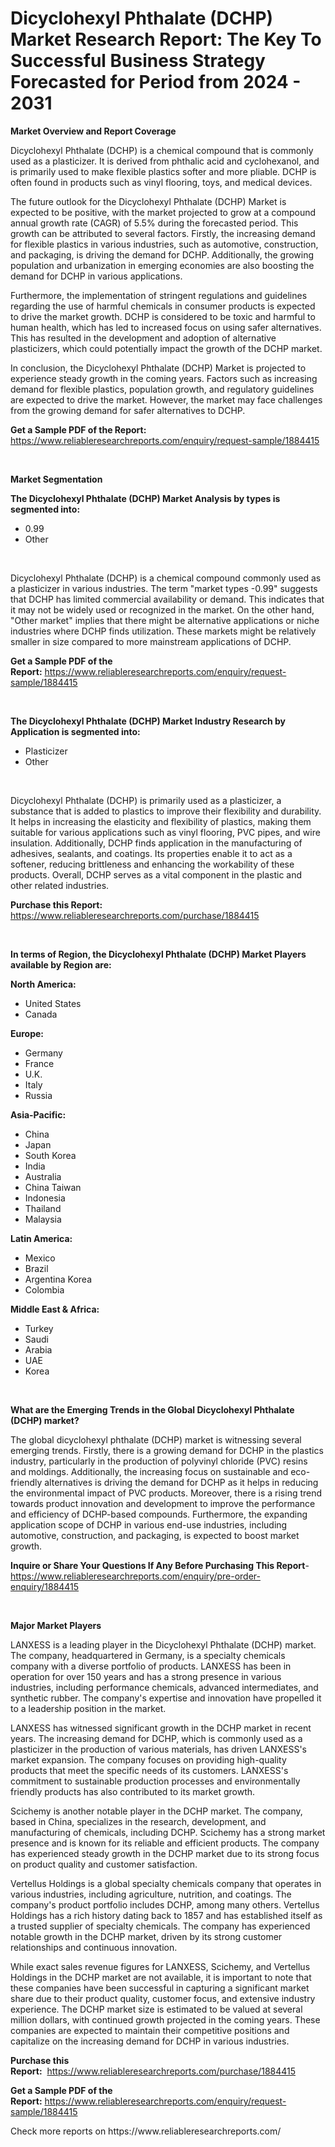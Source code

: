 <p><h1>Dicyclohexyl Phthalate (DCHP) Market Research Report: The Key To Successful Business Strategy Forecasted for Period from 2024 - 2031</h1></p><p><strong>Market Overview and Report Coverage</strong></p>
<p><p>Dicyclohexyl Phthalate (DCHP) is a chemical compound that is commonly used as a plasticizer. It is derived from phthalic acid and cyclohexanol, and is primarily used to make flexible plastics softer and more pliable. DCHP is often found in products such as vinyl flooring, toys, and medical devices.</p><p>The future outlook for the Dicyclohexyl Phthalate (DCHP) Market is expected to be positive, with the market projected to grow at a compound annual growth rate (CAGR) of 5.5% during the forecasted period. This growth can be attributed to several factors. Firstly, the increasing demand for flexible plastics in various industries, such as automotive, construction, and packaging, is driving the demand for DCHP. Additionally, the growing population and urbanization in emerging economies are also boosting the demand for DCHP in various applications.</p><p>Furthermore, the implementation of stringent regulations and guidelines regarding the use of harmful chemicals in consumer products is expected to drive the market growth. DCHP is considered to be toxic and harmful to human health, which has led to increased focus on using safer alternatives. This has resulted in the development and adoption of alternative plasticizers, which could potentially impact the growth of the DCHP market.</p><p>In conclusion, the Dicyclohexyl Phthalate (DCHP) Market is projected to experience steady growth in the coming years. Factors such as increasing demand for flexible plastics, population growth, and regulatory guidelines are expected to drive the market. However, the market may face challenges from the growing demand for safer alternatives to DCHP.</p></p>
<p><strong>Get a Sample PDF of the Report:</strong> <a href="https://www.reliableresearchreports.com/enquiry/request-sample/1884415">https://www.reliableresearchreports.com/enquiry/request-sample/1884415</a></p>
<p>&nbsp;</p>
<p><strong>Market Segmentation</strong></p>
<p><strong>The Dicyclohexyl Phthalate (DCHP) Market Analysis by types is segmented into:</strong></p>
<p><ul><li>0.99</li><li>Other</li></ul></p>
<p>&nbsp;</p>
<p><p>Dicyclohexyl Phthalate (DCHP) is a chemical compound commonly used as a plasticizer in various industries. The term "market types -0.99" suggests that DCHP has limited commercial availability or demand. This indicates that it may not be widely used or recognized in the market. On the other hand, "Other market" implies that there might be alternative applications or niche industries where DCHP finds utilization. These markets might be relatively smaller in size compared to more mainstream applications of DCHP.</p></p>
<p><strong>Get a Sample PDF of the Report:</strong>&nbsp;<a href="https://www.reliableresearchreports.com/enquiry/request-sample/1884415">https://www.reliableresearchreports.com/enquiry/request-sample/1884415</a></p>
<p>&nbsp;</p>
<p><strong>The Dicyclohexyl Phthalate (DCHP) Market Industry Research by Application is segmented into:</strong></p>
<p><ul><li>Plasticizer</li><li>Other</li></ul></p>
<p>&nbsp;</p>
<p><p>Dicyclohexyl Phthalate (DCHP) is primarily used as a plasticizer, a substance that is added to plastics to improve their flexibility and durability. It helps in increasing the elasticity and flexibility of plastics, making them suitable for various applications such as vinyl flooring, PVC pipes, and wire insulation. Additionally, DCHP finds application in the manufacturing of adhesives, sealants, and coatings. Its properties enable it to act as a softener, reducing brittleness and enhancing the workability of these products. Overall, DCHP serves as a vital component in the plastic and other related industries.</p></p>
<p><strong>Purchase this Report:</strong>&nbsp; <a href="https://www.reliableresearchreports.com/purchase/1884415">https://www.reliableresearchreports.com/purchase/1884415</a></p>
<p>&nbsp;</p>
<p><strong>In terms of Region, the Dicyclohexyl Phthalate (DCHP) Market Players available by Region are:</strong></p>
<p>
    <p> <strong> North America: </strong>
        <ul>
            <li>United States</li>
            <li>Canada</li>
        </ul>
        </p> 
    <p> <strong> Europe: </strong>
        <ul>
            <li>Germany</li>
            <li>France</li>
            <li>U.K.</li>
            <li>Italy</li>
            <li>Russia</li>
        </ul>
        </p> 
    <p> <strong> Asia-Pacific: </strong>
        <ul>
            <li>China</li>
            <li>Japan</li>
            <li>South Korea</li>
            <li>India</li>
            <li>Australia</li>
            <li>China Taiwan</li>
            <li>Indonesia</li>
            <li>Thailand</li>
            <li>Malaysia</li>
        </ul>
        </p> 
    <p> <strong> Latin America: </strong>
        <ul>
            <li>Mexico</li>
            <li>Brazil</li>
            <li>Argentina Korea</li>
            <li>Colombia</li>
        </ul>
        </p> 
    <p> <strong> Middle East & Africa: </strong>
        <ul>
            <li>Turkey</li>
            <li>Saudi</li>
            <li>Arabia</li>
            <li>UAE</li>
            <li>Korea</li>
        </ul>
    </p>
    </p>
<p>&nbsp;</p>
<p><strong>What are the Emerging Trends in the Global Dicyclohexyl Phthalate (DCHP) market?</strong></p>
<p><p>The global dicyclohexyl phthalate (DCHP) market is witnessing several emerging trends. Firstly, there is a growing demand for DCHP in the plastics industry, particularly in the production of polyvinyl chloride (PVC) resins and moldings. Additionally, the increasing focus on sustainable and eco-friendly alternatives is driving the demand for DCHP as it helps in reducing the environmental impact of PVC products. Moreover, there is a rising trend towards product innovation and development to improve the performance and efficiency of DCHP-based compounds. Furthermore, the expanding application scope of DCHP in various end-use industries, including automotive, construction, and packaging, is expected to boost market growth.</p></p>
<p><strong>Inquire or Share Your Questions If Any Before Purchasing This Report</strong>- <a href="https://www.reliableresearchreports.com/enquiry/pre-order-enquiry/1884415">https://www.reliableresearchreports.com/enquiry/pre-order-enquiry/1884415</a></p>
<p>&nbsp;</p>
<p><strong>Major Market Players</strong></p>
<p><p>LANXESS is a leading player in the Dicyclohexyl Phthalate (DCHP) market. The company, headquartered in Germany, is a specialty chemicals company with a diverse portfolio of products. LANXESS has been in operation for over 150 years and has a strong presence in various industries, including performance chemicals, advanced intermediates, and synthetic rubber. The company's expertise and innovation have propelled it to a leadership position in the market.</p><p>LANXESS has witnessed significant growth in the DCHP market in recent years. The increasing demand for DCHP, which is commonly used as a plasticizer in the production of various materials, has driven LANXESS's market expansion. The company focuses on providing high-quality products that meet the specific needs of its customers. LANXESS's commitment to sustainable production processes and environmentally friendly products has also contributed to its market growth.</p><p>Scichemy is another notable player in the DCHP market. The company, based in China, specializes in the research, development, and manufacturing of chemicals, including DCHP. Scichemy has a strong market presence and is known for its reliable and efficient products. The company has experienced steady growth in the DCHP market due to its strong focus on product quality and customer satisfaction.</p><p>Vertellus Holdings is a global specialty chemicals company that operates in various industries, including agriculture, nutrition, and coatings. The company's product portfolio includes DCHP, among many others. Vertellus Holdings has a rich history dating back to 1857 and has established itself as a trusted supplier of specialty chemicals. The company has experienced notable growth in the DCHP market, driven by its strong customer relationships and continuous innovation.</p><p>While exact sales revenue figures for LANXESS, Scichemy, and Vertellus Holdings in the DCHP market are not available, it is important to note that these companies have been successful in capturing a significant market share due to their product quality, customer focus, and extensive industry experience. The DCHP market size is estimated to be valued at several million dollars, with continued growth projected in the coming years. These companies are expected to maintain their competitive positions and capitalize on the increasing demand for DCHP in various industries.</p></p>
<p><strong>Purchase this Report:</strong>&nbsp;&nbsp;<a href="https://www.reliableresearchreports.com/purchase/1884415">https://www.reliableresearchreports.com/purchase/1884415</a></p>
<p></p>
<p><strong>Get a Sample PDF of the Report:</strong>&nbsp;<a href="https://www.reliableresearchreports.com/enquiry/request-sample/1884415">https://www.reliableresearchreports.com/enquiry/request-sample/1884415</a></p>
<p>Check more reports on https://www.reliableresearchreports.com/</p>